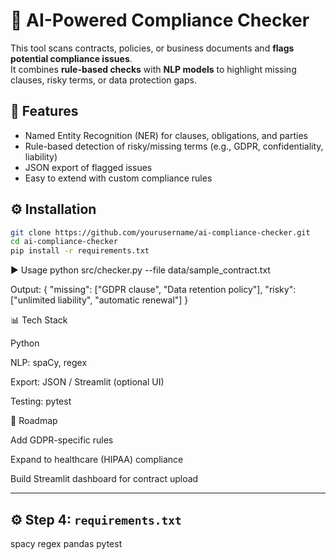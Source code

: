 # 🧠 AI-Powered Compliance Checker

This tool scans contracts, policies, or business documents and **flags potential compliance issues**.  
It combines **rule-based checks** with **NLP models** to highlight missing clauses, risky terms, or data protection gaps.


## 🚀 Features
- Named Entity Recognition (NER) for clauses, obligations, and parties
- Rule-based detection of risky/missing terms (e.g., GDPR, confidentiality, liability)
- JSON export of flagged issues
- Easy to extend with custom compliance rules

## ⚙️ Installation
```bash
git clone https://github.com/yourusername/ai-compliance-checker.git
cd ai-compliance-checker
pip install -r requirements.txt
```
▶️ Usage
python src/checker.py --file data/sample_contract.txt

Output:
{
  "missing": ["GDPR clause", "Data retention policy"],
  "risky": ["unlimited liability", "automatic renewal"]
}


📊 Tech Stack

Python

NLP: spaCy, regex

Export: JSON / Streamlit (optional UI)

Testing: pytest

📌 Roadmap

 Add GDPR-specific rules

 Expand to healthcare (HIPAA) compliance

 Build Streamlit dashboard for contract upload

 
---

## ⚙️ Step 4: `requirements.txt`
spacy
regex
pandas
pytest

